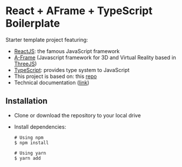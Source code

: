 # React + AFrame + TypeScript Boilerplate

Starter template project featuring:

- [ReactJS](https://code.facebook.com/projects/176988925806765/react/): the famous JavaScript framework
- [A-Frame](https://aframe.io) (Javascript framework for 3D and Virtual Reality based in [ThreeJS](https://www.threejs.org))
- [TypeScript](https://www.typescriptlang.org): provides type system to JavaScript
- This project is based on: this [repo](https://github.com/wmonk/create-react-app-typescript)
- Technical documentation ([link](https://github.com/facebookincubator/create-react-app/blob/master/packages/react-scripts/template/README.md#table-of-contents))


## Installation

- Clone or download the repository to your local drive

- Install dependencies:

  ```shell
  # Using npm
  $ npm install

  # Using yarn
  $ yarn add
  ```

  ​
